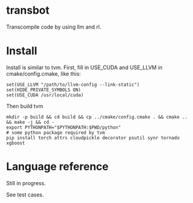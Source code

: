 # transbot
Transcompile code by using llm and rl.

# Install 
Install is similar to tvm. First, fill in USE_CUDA and USE_LLVM in cmake/config.cmake, like this:

```
set(USE_LLVM "/path/to/llvm-config --link-static")
set(HIDE_PRIVATE_SYMBOLS ON)
set(USE_CUDA /usr/local/cuda)
```

Then build tvm

```
mkdir -p build && cd build && cp ../cmake/config.cmake . && cmake .. && make -j && cd -
export PYTHONPATH="$PYTHONPATH:$PWD/python"
# some python package required by tvm
pip install torch attrs cloudpickle decorator psutil synr tornado xgboost
```

# Language reference
Still in progress.

See test cases.
